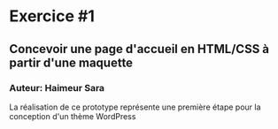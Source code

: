 # Exercice #1
## Concevoir une page d'accueil en HTML/CSS à partir d'une maquette
### Auteur: Haimeur Sara
La réalisation de ce prototype représente une première étape pour la conception d'un thème WordPress